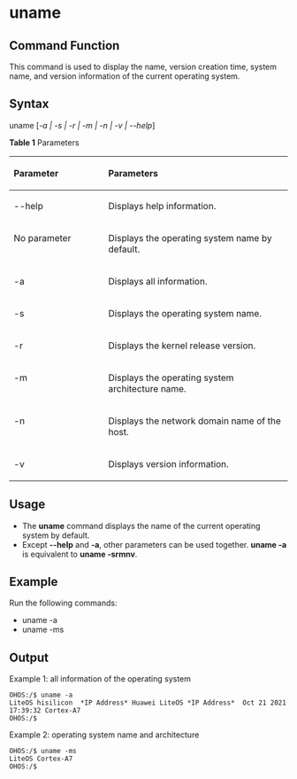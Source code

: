 # uname

## Command Function<a name="section107697383115"></a>

This command is used to display the name, version creation time, system name, and version information of the current operating system.

## Syntax<a name="section162824341116"></a>

uname \[_-a | -s | -r | -m | -n | -v | --help_\]

**Table  1**  Parameters

<a name="table909mcpsimp"></a>
<table><thead align="left"><tr id="row914mcpsimp"><th class="cellrowborder" valign="top" width="33.989999999999995%" id="mcps1.2.3.1.1"><p id="p916mcpsimp"><a name="p916mcpsimp"></a><a name="p916mcpsimp"></a>Parameter</p>
</th>
<th class="cellrowborder" valign="top" width="66.01%" id="mcps1.2.3.1.2"><p id="p918mcpsimp"><a name="p918mcpsimp"></a><a name="p918mcpsimp"></a>Parameters</p>
</th>
</tr>
</thead>
<tbody><tr id="row7659172561412"><td class="cellrowborder" valign="top" width="33.989999999999995%" headers="mcps1.2.3.1.1 "><p id="p9648112519147"><a name="p9648112519147"></a><a name="p9648112519147"></a>--help</p>
</td>
<td class="cellrowborder" valign="top" width="66.01%" headers="mcps1.2.3.1.2 "><p id="p1664862551411"><a name="p1664862551411"></a><a name="p1664862551411"></a>Displays help information.</p>
</td>
</tr>
<tr id="row365962510147"><td class="cellrowborder" valign="top" width="33.989999999999995%" headers="mcps1.2.3.1.1 "><p id="p26489259149"><a name="p26489259149"></a><a name="p26489259149"></a>No parameter</p>
</td>
<td class="cellrowborder" valign="top" width="66.01%" headers="mcps1.2.3.1.2 "><p id="p186484252141"><a name="p186484252141"></a><a name="p186484252141"></a>Displays the operating system name by default.</p>
</td>
</tr>
<tr id="row12659142511413"><td class="cellrowborder" valign="top" width="33.989999999999995%" headers="mcps1.2.3.1.1 "><p id="p156481253140"><a name="p156481253140"></a><a name="p156481253140"></a>-a</p>
</td>
<td class="cellrowborder" valign="top" width="66.01%" headers="mcps1.2.3.1.2 "><p id="p864872512145"><a name="p864872512145"></a><a name="p864872512145"></a>Displays all information.</p>
</td>
</tr>
<tr id="row365917254143"><td class="cellrowborder" valign="top" width="33.989999999999995%" headers="mcps1.2.3.1.1 "><p id="p136481625131417"><a name="p136481625131417"></a><a name="p136481625131417"></a>-s</p>
</td>
<td class="cellrowborder" valign="top" width="66.01%" headers="mcps1.2.3.1.2 "><p id="p1064852514149"><a name="p1064852514149"></a><a name="p1064852514149"></a>Displays the operating system name.</p>
</td>
</tr>
<tr id="row196591425101413"><td class="cellrowborder" valign="top" width="33.989999999999995%" headers="mcps1.2.3.1.1 "><p id="p364814255144"><a name="p364814255144"></a><a name="p364814255144"></a>-r</p>
</td>
<td class="cellrowborder" valign="top" width="66.01%" headers="mcps1.2.3.1.2 "><p id="p1564872515145"><a name="p1564872515145"></a><a name="p1564872515145"></a>Displays the kernel release version.</p>
</td>
</tr>
<tr id="row10659202591419"><td class="cellrowborder" valign="top" width="33.989999999999995%" headers="mcps1.2.3.1.1 "><p id="p11648162520146"><a name="p11648162520146"></a><a name="p11648162520146"></a>-m</p>
</td>
<td class="cellrowborder" valign="top" width="66.01%" headers="mcps1.2.3.1.2 "><p id="p136489251143"><a name="p136489251143"></a><a name="p136489251143"></a>Displays the operating system architecture name.</p>
</td>
</tr>
<tr id="row126582025111417"><td class="cellrowborder" valign="top" width="33.989999999999995%" headers="mcps1.2.3.1.1 "><p id="p13648102551411"><a name="p13648102551411"></a><a name="p13648102551411"></a>-n</p>
</td>
<td class="cellrowborder" valign="top" width="66.01%" headers="mcps1.2.3.1.2 "><p id="p6648132512141"><a name="p6648132512141"></a><a name="p6648132512141"></a>Displays the network domain name of the host.</p>
</td>
</tr>
<tr id="row3658925151415"><td class="cellrowborder" valign="top" width="33.989999999999995%" headers="mcps1.2.3.1.1 "><p id="p9648152501414"><a name="p9648152501414"></a><a name="p9648152501414"></a>-v</p>
</td>
<td class="cellrowborder" valign="top" width="66.01%" headers="mcps1.2.3.1.2 "><p id="p46489250149"><a name="p46489250149"></a><a name="p46489250149"></a>Displays version information.</p>
</td>
</tr>
</tbody>
</table>

## Usage<a name="section2652124861114"></a>

-   The  **uname**  command displays the name of the current operating system by default.
-   Except  **--help**  and  **-a**, other parameters can be used together.  **uname -a**  is equivalent to  **uname -srmnv**.

## Example<a name="section0107995132"></a>

Run the following commands:

-   uname -a
-   uname -ms

## Output<a name="section1215113245511"></a>

Example 1: all information of the operating system

```
OHOS:/$ uname -a
LiteOS hisilicon  *IP Address* Huawei LiteOS *IP Address*  Oct 21 2021 17:39:32 Cortex-A7
OHOS:/$
```

Example 2: operating system name and architecture

```
OHOS:/$ uname -ms
LiteOS Cortex-A7
OHOS:/$
```

